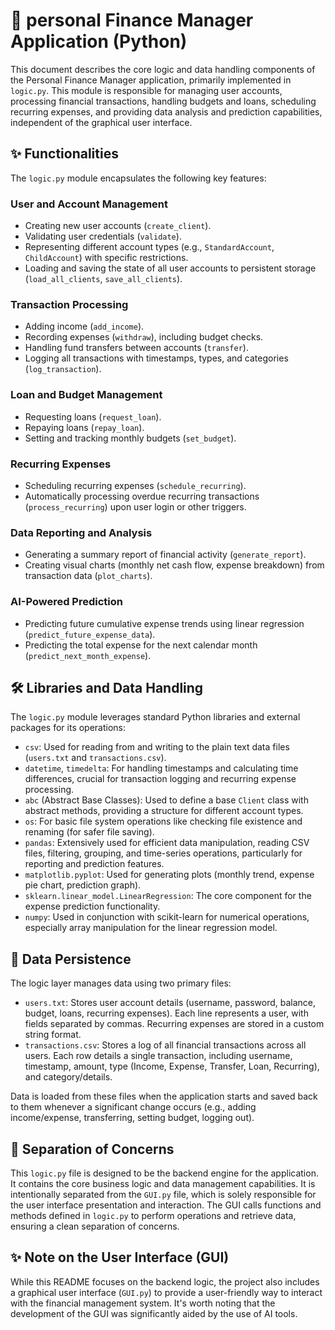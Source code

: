
# 🧠 personal Finance Manager Application (Python)

This document describes the core logic and data handling components of the Personal Finance Manager application, primarily implemented in `logic.py`. This module is responsible for managing user accounts, processing financial transactions, handling budgets and loans, scheduling recurring expenses, and providing data analysis and prediction capabilities, independent of the graphical user interface.

## ✨ Functionalities

The `logic.py` module encapsulates the following key features:

### User and Account Management
- Creating new user accounts (`create_client`).
- Validating user credentials (`validate`).
- Representing different account types (e.g., `StandardAccount`, `ChildAccount`) with specific restrictions.
- Loading and saving the state of all user accounts to persistent storage (`load_all_clients`, `save_all_clients`).

### Transaction Processing
- Adding income (`add_income`).
- Recording expenses (`withdraw`), including budget checks.
- Handling fund transfers between accounts (`transfer`).
- Logging all transactions with timestamps, types, and categories (`log_transaction`).

### Loan and Budget Management
- Requesting loans (`request_loan`).
- Repaying loans (`repay_loan`).
- Setting and tracking monthly budgets (`set_budget`).

### Recurring Expenses
- Scheduling recurring expenses (`schedule_recurring`).
- Automatically processing overdue recurring transactions (`process_recurring`) upon user login or other triggers.

### Data Reporting and Analysis
- Generating a summary report of financial activity (`generate_report`).
- Creating visual charts (monthly net cash flow, expense breakdown) from transaction data (`plot_charts`).

### AI-Powered Prediction
- Predicting future cumulative expense trends using linear regression (`predict_future_expense_data`).
- Predicting the total expense for the next calendar month (`predict_next_month_expense`).

## 🛠 Libraries and Data Handling

The `logic.py` module leverages standard Python libraries and external packages for its operations:

- `csv`: Used for reading from and writing to the plain text data files (`users.txt` and `transactions.csv`).
- `datetime`, `timedelta`: For handling timestamps and calculating time differences, crucial for transaction logging and recurring expense processing.
- `abc` (Abstract Base Classes): Used to define a base `Client` class with abstract methods, providing a structure for different account types.
- `os`: For basic file system operations like checking file existence and renaming (for safer file saving).
- `pandas`: Extensively used for efficient data manipulation, reading CSV files, filtering, grouping, and time-series operations, particularly for reporting and prediction features.
- `matplotlib.pyplot`: Used for generating plots (monthly trend, expense pie chart, prediction graph).
- `sklearn.linear_model.LinearRegression`: The core component for the expense prediction functionality.
- `numpy`: Used in conjunction with scikit-learn for numerical operations, especially array manipulation for the linear regression model.


## 📂 Data Persistence

The logic layer manages data using two primary files:

- `users.txt`: Stores user account details (username, password, balance, budget, loans, recurring expenses). Each line represents a user, with fields separated by commas. Recurring expenses are stored in a custom string format.
- `transactions.csv`: Stores a log of all financial transactions across all users. Each row details a single transaction, including username, timestamp, amount, type (Income, Expense, Transfer, Loan, Recurring), and category/details.

Data is loaded from these files when the application starts and saved back to them whenever a significant change occurs (e.g., adding income/expense, transferring, setting budget, logging out).

## 🎯 Separation of Concerns

This `logic.py` file is designed to be the backend engine for the application. It contains the core business logic and data management capabilities. It is intentionally separated from the `GUI.py` file, which is solely responsible for the user interface presentation and interaction. The GUI calls functions and methods defined in `logic.py` to perform operations and retrieve data, ensuring a clean separation of concerns.

## ✨ Note on the User Interface (GUI)

While this README focuses on the backend logic, the project also includes a graphical user interface (`GUI.py`) to provide a user-friendly way to interact with the financial management system. It's worth noting that the development of the GUI was significantly aided by the use of AI tools.
